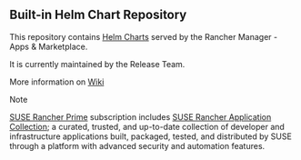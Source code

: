 ## Built-in Helm Chart Repository

This repository contains [Helm Charts](https://ranchermanager.docs.rancher.com/how-to-guides/new-user-guides/helm-charts-in-rancher) served by the Rancher Manager - Apps & Marketplace.

It is currently maintained by the Release Team.

More information on [Wiki](https://github.com/rancher/charts/wiki)

> [!NOTE]
> [SUSE Rancher Prime](https://www.rancher.com/products/rancher-platform) subscription includes [SUSE Rancher Application Collection](https://apps.rancher.io); a curated, trusted, and up-to-date collection of developer and infrastructure applications built, packaged, tested, and distributed by SUSE through a platform with advanced security and automation features.
